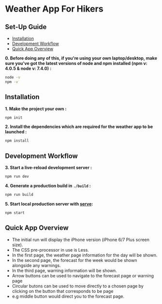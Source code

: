 # Weather App For Hikers
## Set-Up Guide
- [Installation](#installation)
- [Development Workflow](#development-workflow)
- [Quick App Overview](#quick-app-overview)

**0. Before doing any of this, if you're using your own laptop/desktop, make sure you've got the latest versions of node and npm installed (npm v: 4.0.5 & node v: 7.4.0) :**
```sh
node -v
npm -v
```

## Installation
**1. Make the project your own :**
```sh
npm init
```

**2. Install the dependencies which are required for the weather app to be launched :**
```sh
npm install
```

## Development Workflow
**3. Start a live-reload development server :**

```sh
npm run dev
```

**4. Generate a production build in `./build` :**

```sh
npm run build
```

**5. Start local production server with [serve](https://github.com/zeit/serve):**
```sh
npm start
```

## Quick App Overview
- The initial run will display the iPhone version (iPhone 6/7 Plus screen size).
- The CSS pre-processor in use is Less.
- In the first page, the weather page information for the day will be shown.
- In the second page, the forecast for the week would be shown alongside any warnings.
- In the third page, warning information will be shown.
- Arrow buttons can be used to navigate to the forecast page or warning page
- Circular butons can be used to move directly to a chosen page by clicking on the button that corresponds to be page
- e.g middle button would direct you to the forecast page.
